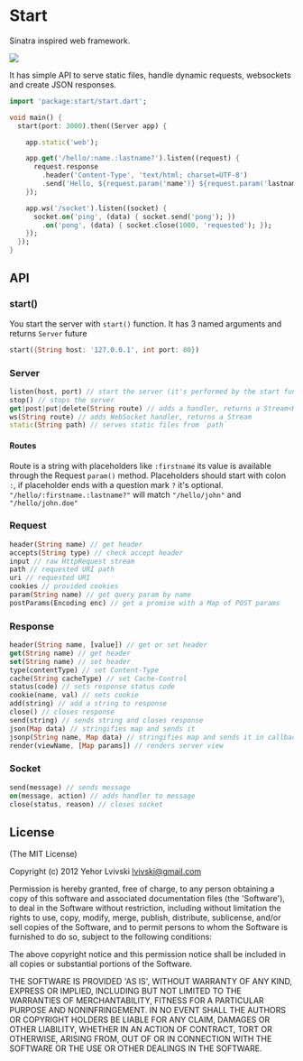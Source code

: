 # Start

Sinatra inspired web framework.

[![](https://drone.io/lvivski/start/status.png)](https://drone.io/lvivski/start/latest)

It has simple API to serve static files, handle dynamic requests, websockets and create JSON responses.

```dart
import 'package:start/start.dart';

void main() {
  start(port: 3000).then((Server app) {

    app.static('web');

    app.get('/hello/:name.:lastname?').listen((request) {
      request.response
        .header('Content-Type', 'text/html; charset=UTF-8')
        .send('Hello, ${request.param('name')} ${request.param('lastname')}');
    });

    app.ws('/socket').listen((socket) {
      socket.on('ping', (data) { socket.send('pong'); })
        .on('pong', (data) { socket.close(1000, 'requested'); });
    });
  });
}
```

## API

### start()

You start the server with `start()` function. It has 3 named arguments and
returns `Server` future

```dart
start({String host: '127.0.0.1', int port: 80})
```

### Server

```dart
listen(host, port) // start the server (it's performed by the start function)
stop() // stops the server
get|post|put|delete(String route) // adds a handler, returns a Stream<Request>
ws(String route) // adds WebSocket handler, returns a Stream
static(String path) // serves static files from `path`
```

#### Routes

Route is a string with placeholders like `:firstname` its value is
available through the Request `param()` method. Placeholders should start
with colon `:`, if placeholder ends with a question mark `?` it's optional.
`"/hello/:firstname.:lastname?"` will match `"/hello/john"` and
`"/hello/john.doe"`

### Request

```dart
header(String name) // get header
accepts(String type) // check accept header
input // raw HttpRequest stream
path // requested URI path
uri // requested URI
cookies // provided cookies
param(String name) // get query param by name
postParams(Encoding enc) // get a promise with a Map of POST params
```

### Response

```dart
header(String name, [value]) // get or set header
get(String name) // get header
set(String name) // set header
type(contentType) // set Content-Type
cache(String cacheType) // set Cache-Control
status(code) // sets response status code
cookie(name, val) // sets cookie
add(string) // add a string to response
close() // closes response
send(string) // sends string and closes response
json(Map data) // stringifies map and sends it
jsonp(String name, Map data) // stringifies map and sends it in callback as `name(data)`
render(viewName, [Map params]) // renders server view
```

### Socket

```dart
send(message) // sends message
on(message, action) // adds handler to message
close(status, reason) // closes socket
```

## License

(The MIT License)

Copyright (c) 2012 Yehor Lvivski <lvivski@gmail.com>

Permission is hereby granted, free of charge, to any person obtaining
a copy of this software and associated documentation files (the
'Software'), to deal in the Software without restriction, including
without limitation the rights to use, copy, modify, merge, publish,
distribute, sublicense, and/or sell copies of the Software, and to
permit persons to whom the Software is furnished to do so, subject to
the following conditions:

The above copyright notice and this permission notice shall be
included in all copies or substantial portions of the Software.

THE SOFTWARE IS PROVIDED 'AS IS', WITHOUT WARRANTY OF ANY KIND,
EXPRESS OR IMPLIED, INCLUDING BUT NOT LIMITED TO THE WARRANTIES OF
MERCHANTABILITY, FITNESS FOR A PARTICULAR PURPOSE AND NONINFRINGEMENT.
IN NO EVENT SHALL THE AUTHORS OR COPYRIGHT HOLDERS BE LIABLE FOR ANY
CLAIM, DAMAGES OR OTHER LIABILITY, WHETHER IN AN ACTION OF CONTRACT,
TORT OR OTHERWISE, ARISING FROM, OUT OF OR IN CONNECTION WITH THE
SOFTWARE OR THE USE OR OTHER DEALINGS IN THE SOFTWARE.
